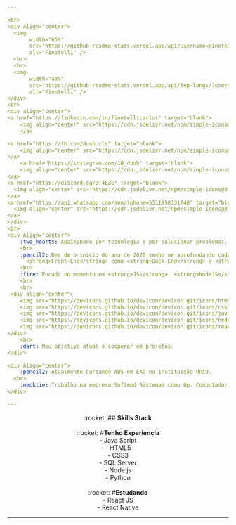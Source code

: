 ```yaml
---

<br>
<div Align="center">
  <img 
       width="65%"
       src="https://github-readme-stats.vercel.app/api?username=FinotelliCarlos&show_icons=true&theme=dark"
       alt="Finotelli" />
  <br>
  <br>
  <img 
       width="40%"
       src="https://github-readme-stats.vercel.app/api/top-langs/?username=FinotelliCarlos&layout=compact&theme=darcula"
       alt="Finotelli" />
</div>
<br>
<div align="center">
<a href="https://linkedin.com/in/finotellicarlos" target="blank">
    <img align="center" src="https://cdn.jsdelivr.net/npm/simple-icons@3.0.1/icons/linkedin.svg" alt="Finotelli" height="50" width="50" />
    </a>

<a href="https://fb.com/duuh.cls" target="blank">
    <img align="center" src="https://cdn.jsdelivr.net/npm/simple-icons@3.0.1/icons/facebook.svg" alt="Finotelli" height="50" width="50" />
</a>
    <a href="https://instagram.com/10_duuh" target="blank">
    <img align="center" src="https://cdn.jsdelivr.net/npm/simple-icons@3.0.1/icons/instagram.svg" alt="Finotelli" height="50" width="50" />
</a>
<a href="https://discord.gg/3T4EZ6" target="blank">
  <img align="center" src="https://cdn.jsdelivr.net/npm/simple-icons@3.0.1/icons/discord.svg" alt="Finotelli" height="50" width="50" />
</a>
<a href="https://api.whatsapp.com/send?phone=5511958331748" target="blank">
  <img align="center" src="https://cdn.jsdelivr.net/npm/simple-icons@3.0.1/icons/whatsapp.svg" alt="Finotelli" height="50" width="50" />
</a>
</div>
<br>
<div Align="center">
    :two_hearts: Apaixonado por tecnologia e por solucionar problemas.
    <br>
    :pencil2: Des de o inicio do ano de 2020 venho me aprofundando cada vez mais em meu conhecimento <br>sobre o desenvolvimento de plataformas tanto 
      <strong>Front-End</strong> como <strong>Back-End</strong> e <strong>Mobile</strong>.
    <br>
    :fire: Focado no momento em <strong>JS</strong>, <strong>NodeJS</strong>, <strong>ReactJS</strong> e <strong>React Native</strong>.
    <br>
    <br>
 <div align="center">
    <img src="https://devicons.github.io/devicon/devicon.git/icons/html5/html5-original-wordmark.svg" alt="html5"  width="50" height="50"/>
    <img src="https://devicons.github.io/devicon/devicon.git/icons/css3/css3-original-wordmark.svg" alt="css3"  width="50" height="50"/>
    <img src="https://devicons.github.io/devicon/devicon.git/icons/javascript/javascript-original.svg" alt="javascript" width="50" height="50"/>
    <img src="https://devicons.github.io/devicon/devicon.git/icons/nodejs/nodejs-original.svg" alt="nodejs" width="50" height="50"/>
    <img src="https://devicons.github.io/devicon/devicon.git/icons/react/react-original-wordmark.svg" alt="react" width="50" height="50"/>
</div>
    <br>
    :dart: Meu objetivo atual é cooperar em projetos.
</div>

<div Align="center">
    :pencil2: Atualmente Cursando ADS em EAD na instituição Uni9.
  <br>
    :necktie: Trabalho na empresa Softmed Sistemas como Op. Computador Junior.
</div>

---
```


<div Align="center">
:rocket:  ## <strong>Skills Stack</strong>
</div>
<br>
<div Align="center">
:rocket:  #<strong>Tenho Experiencia</strong><br>
    - Java Script<br>
    - HTML5<br>
    - CSS3<br>
    - SQL Server<br>
    - Node.js<br>
    - Python<br>
</div>
<br>
<div Align="center">
:rocket:  #<strong>Estudando</strong><br>
    - React JS<br>
    - React Native<br>
</div>

---
